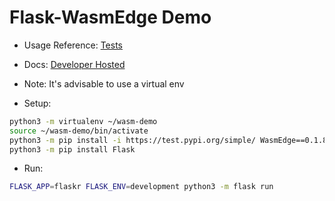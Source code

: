 # Flask-WasmEdge Demo

- Usage Reference: [Tests](https://github.com/SAtacker/WasmEdge/tree/pysdk/bindings/python/tests)
- Docs: [Developer Hosted](https://SAtacker.github.io/WasmEdge/)
- Note: It's advisable to use a virtual env

- Setup:

```bash
python3 -m virtualenv ~/wasm-demo
source ~/wasm-demo/bin/activate
python3 -m pip install -i https://test.pypi.org/simple/ WasmEdge==0.1.8
python3 -m pip install Flask
```

- Run:

```bash
FLASK_APP=flaskr FLASK_ENV=development python3 -m flask run
```
